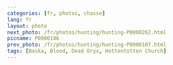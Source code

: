 ```yaml
---
categories: [fr, photos, chasse]
lang: fr
layout: photo
next_photo: /fr/photos/hunting/hunting-P0000262.html
picname: P0000106
prev_photo: /fr/photos/hunting/hunting-P0000107.html
tags: [Baska, Blood, Dead Oryx, Hottentotten Church]
---
```

